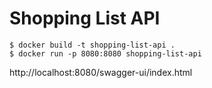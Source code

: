 # Shopping List API


```
$ docker build -t shopping-list-api .
$ docker run -p 8080:8080 shopping-list-api
```



http://localhost:8080/swagger-ui/index.html